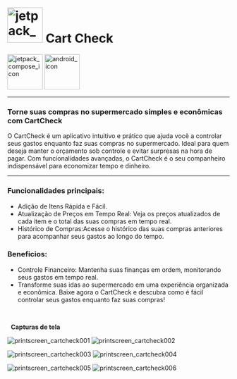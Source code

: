 # <img src="./images/ic_cartcheck_logo-playstore.png" width="80" alt="jetpack_compose_icon"/> Cart Check

<p>
<img src="https://cdn.jsdelivr.net/gh/devicons/devicon@latest/icons/jetpackcompose/jetpackcompose-original-wordmark.svg" width="80" alt="jetpack_compose_icon"/>
<img src="https://cdn.jsdelivr.net/gh/devicons/devicon@latest/icons/android/android-original.svg" width="80" alt="android_icon"/>
</p>

___

### Torne suas compras no supermercado simples e econômicas com CartCheck

O CartCheck é um aplicativo intuitivo e prático que ajuda você a controlar seus gastos enquanto faz
suas compras no supermercado. Ideal para quem deseja manter o orçamento sob controle e evitar
surpresas na hora de pagar. Com funcionalidades avançadas, o CartCheck é o seu companheiro
indispensável para economizar tempo e dinheiro.
___

### Funcionalidades principais:

* Adição de Itens Rápida e Fácil.
* Atualização de Preços em Tempo Real: Veja os preços atualizados de cada item e o total das suas
  compras em tempo real.
* Histórico de Compras:Acesse o histórico das suas compras anteriores para acompanhar seus gastos ao
  longo do tempo.

### Beneficios:

* Controle Financeiro: Mantenha suas finanças em ordem, monitorando seus gastos em tempo real.
* Transforme suas idas ao supermercado em uma experiência organizada e econômica. Baixe agora o
  CartCheck e descubra como é fácil controlar seus gastos enquanto faz suas compras!

&nbsp;

&nbsp;
**Capturas de tela**

<p>
<img src="images/cartcheck001.png" alt="printscreen_cartcheck001"/>
<img src="images/cartcheck002.png" alt="printscreen_cartcheck002"/>
</p>
<p>
<img src="images/cartcheck003.png" alt="printscreen_cartcheck003"/>
<img src="images/cartcheck004.png" alt="printscreen_cartcheck004"/>
</p>
<p>
<img src="images/cartcheck005.png" alt="printscreen_cartcheck005"/>
<img src="images/cartcheck006.png" alt="printscreen_cartcheck006"/>
</p>
